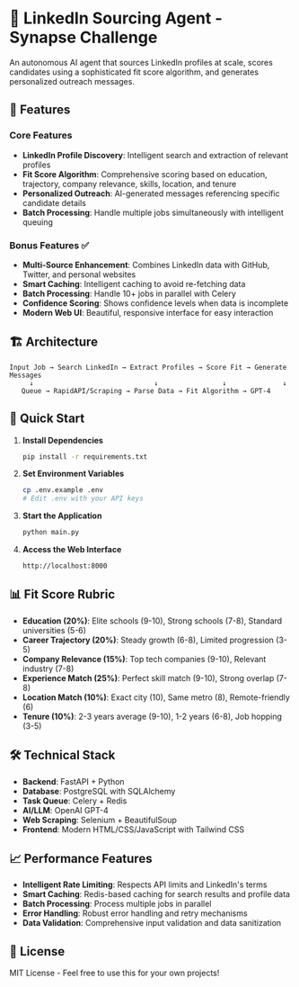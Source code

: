 # 🚀 LinkedIn Sourcing Agent - Synapse Challenge

An autonomous AI agent that sources LinkedIn profiles at scale, scores candidates using a sophisticated fit score algorithm, and generates personalized outreach messages.

## 🌟 Features

### Core Features
- **LinkedIn Profile Discovery**: Intelligent search and extraction of relevant profiles
- **Fit Score Algorithm**: Comprehensive scoring based on education, trajectory, company relevance, skills, location, and tenure
- **Personalized Outreach**: AI-generated messages referencing specific candidate details
- **Batch Processing**: Handle multiple jobs simultaneously with intelligent queuing

### Bonus Features ✅
- **Multi-Source Enhancement**: Combines LinkedIn data with GitHub, Twitter, and personal websites
- **Smart Caching**: Intelligent caching to avoid re-fetching data
- **Batch Processing**: Handle 10+ jobs in parallel with Celery
- **Confidence Scoring**: Shows confidence levels when data is incomplete
- **Modern Web UI**: Beautiful, responsive interface for easy interaction

## 🏗️ Architecture

```
Input Job → Search LinkedIn → Extract Profiles → Score Fit → Generate Messages
     ↓                              ↓                ↓              ↓
   Queue → RapidAPI/Scraping → Parse Data → Fit Algorithm → GPT-4
```

## 🚀 Quick Start

1. **Install Dependencies**
   ```bash
   pip install -r requirements.txt
   ```

2. **Set Environment Variables**
   ```bash
   cp .env.example .env
   # Edit .env with your API keys
   ```

3. **Start the Application**
   ```bash
   python main.py
   ```

4. **Access the Web Interface**
   ```
   http://localhost:8000
   ```

## 📊 Fit Score Rubric

- **Education (20%)**: Elite schools (9-10), Strong schools (7-8), Standard universities (5-6)
- **Career Trajectory (20%)**: Steady growth (6-8), Limited progression (3-5)
- **Company Relevance (15%)**: Top tech companies (9-10), Relevant industry (7-8)
- **Experience Match (25%)**: Perfect skill match (9-10), Strong overlap (7-8)
- **Location Match (10%)**: Exact city (10), Same metro (8), Remote-friendly (6)
- **Tenure (10%)**: 2-3 years average (9-10), 1-2 years (6-8), Job hopping (3-5)

## 🛠️ Technical Stack

- **Backend**: FastAPI + Python
- **Database**: PostgreSQL with SQLAlchemy
- **Task Queue**: Celery + Redis
- **AI/LLM**: OpenAI GPT-4
- **Web Scraping**: Selenium + BeautifulSoup
- **Frontend**: Modern HTML/CSS/JavaScript with Tailwind CSS

## 📈 Performance Features

- **Intelligent Rate Limiting**: Respects API limits and LinkedIn's terms
- **Smart Caching**: Redis-based caching for search results and profile data
- **Batch Processing**: Process multiple jobs in parallel
- **Error Handling**: Robust error handling and retry mechanisms
- **Data Validation**: Comprehensive input validation and data sanitization


## 📝 License

MIT License - Feel free to use this for your own projects! 